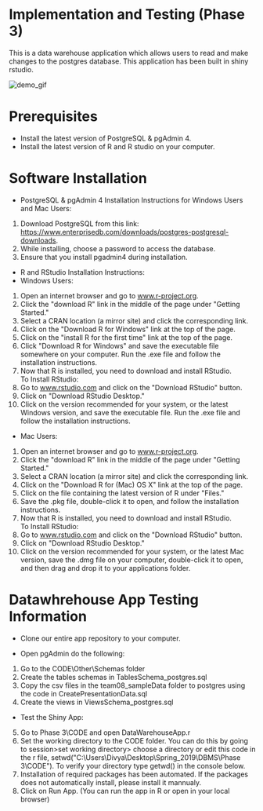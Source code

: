 # Implementation and Testing (Phase 3)
This is a data warehouse application which allows users to read and make changes to the postgres database. This application has been built in shiny rstudio. 

![demo_gif](https://github.gatech.edu/storage/user/23640/files/fcde9b80-5a0e-11e9-9a94-70799b3ac02f)

# Prerequisites
- Install the latest version of PostgreSQL & pgAdmin 4.<br/>
- Install the latest version of R and R studio on your computer. 

# Software Installation
- PostgreSQL & pgAdmin 4 Installation Instructions for Windows Users and Mac Users:
1. Download PostgreSQL from this link: https://www.enterprisedb.com/downloads/postgres-postgresql-downloads.
2. While installing, choose a password to access the database.
3. Ensure that you install pgadmin4 during installation.

- R and RStudio Installation Instructions:<br/>
- Windows Users:  <br/>
1. Open an internet browser and go to www.r-project.org.
2. Click the "download R" link in the middle of the page under "Getting Started."
3. Select a CRAN location (a mirror site) and click the corresponding link.  
4. Click on the "Download R for Windows" link at the top of the page.  
5. Click on the "install R for the first time" link at the top of the page.
6. Click "Download R for Windows" and save the executable file somewhere on your computer.  Run the .exe file and follow the installation instructions.  
7. Now that R is installed, you need to download and install RStudio. 
<br/>To Install RStudio:
1. Go to www.rstudio.com and click on the "Download RStudio" button.
2. Click on "Download RStudio Desktop."
3. Click on the version recommended for your system, or the latest Windows version, and save the executable file.  Run the .exe file and follow the installation instructions.  
   
- Mac Users: 
1. Open an internet browser and go to www.r-project.org.
2. Click the "download R" link in the middle of the page under "Getting Started."
3. Select a CRAN location (a mirror site) and click the corresponding link.
4. Click on the "Download R for (Mac) OS X" link at the top of the page.
5. Click on the file containing the latest version of R under "Files."
6. Save the .pkg file, double-click it to open, and follow the installation instructions.
7. Now that R is installed, you need to download and install RStudio.
<br/>To Install RStudio:
1. Go to www.rstudio.com and click on the "Download RStudio" button.
2. Click on "Download RStudio Desktop."
3. Click on the version recommended for your system, or the latest Mac version, save the .dmg file on your computer, double-click it to open, and then drag and drop it to your applications folder.

# Datawhrehouse App Testing Information
- Clone our entire app repository to your computer. <br/>

- Open pgAdmin do the following: 
1. Go to the CODE\Other\Schemas folder
2. Create the tables schemas in TablesSchema_postgres.sql 
3. Copy the csv files in the team08_sampleData folder to postgres using the code in CreatePresentationData.sql
4. Create the views in ViewsSchema_postgres.sql <br/>

- Test the Shiny App: 
5. Go to Phase 3\CODE and open DataWarehouseApp.r
6. Set the working directory to the CODE folder. You can do this by going to session>set working directory> choose a directory or edit this code in the r file, setwd("C:\\Users\\Divya\\Desktop\\Spring_2019\\DBMS\\Phase 3\\CODE"). To verify your directory type getwd() in the console below. 
7. Installation of required packages has been automated. If the packages does not automatically install, please install it mannualy. 
8. Click on Run App. (You can run the app in R or open in your local browser) 
